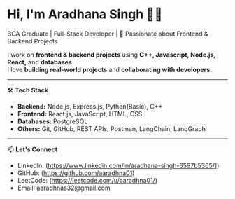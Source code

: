# Hi, I'm Aradhana Singh 👩‍💻

BCA Graduate | Full-Stack Developer | 🚀 Passionate about Frontend & Backend Projects

I work on **frontend & backend projects** using **C++, Javascript, Node.js, React,** and **databases**.  
I love **building real-world projects** and **collaborating with developers**.

---

🛠️ **Tech Stack**
- **Backend:** Node.js, Express.js, Python(Basic), C++
- **Frontend:** React.js, JavaScript, HTML, CSS
- **Databases:** PostgreSQL
- **Others:** Git, GitHub, REST APIs, Postman, LangChain, LangGraph

---

📫 **Let's Connect**
- LinkedIn: (https://www.linkedin.com/in/aradhana-singh-6597b5365/])
- GitHub: (https://github.com/aaradhna01)
- LeetCode: (https://leetcode.com/u/aaradhna01/)  
- Email: aaradhnas32@gmail.com
